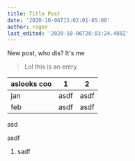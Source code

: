```yaml
---
title: Title Post
date: '2020-10-06T15:02:01-05:00'
author: roger
last_edited: '2020-10-06T20:03:24.488Z'
---
```

New post, who dis? It's me

> Lol this is an entry

| aslooks coo | 1 | 2 |
| --- | --- | --- |
| jan | asdf | asdf |
| feb | asdf | asdf |

asd

asdf

1. sadf
